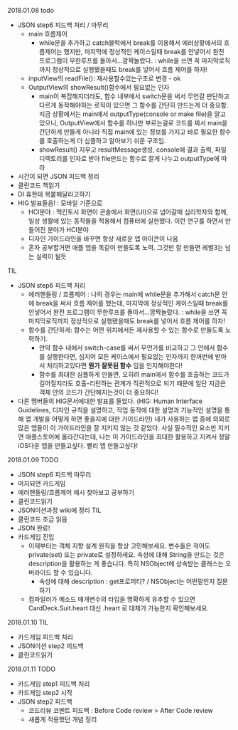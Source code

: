 2018.01.08
todo
- JSON step6 피드백 처리 / 마무리
  - main 흐름제어
    - while문을 추가하고 catch블럭에서 break를 이용해서 에러상황에서의 흐름제어는 했지만, 마지막에 정상적인 케이스일때 break를 안넣어서 완전 프로그램이 무한루프를 돌아서...깜짝놀랐다. : while을 쓰면 꼭 마지막로직까지 정상적으로 실행됐을때도 break를 넣어서 흐름 제어를 하자!
  - inputView의 readFile(): 재사용할수있는구조로 변경 - ok
  - OutputView의 showResult()함수에서 필요없는 인자
    - main이 복잡해지더라도, 함수 내부에서 switch문을 써서 무언갈 판단하고 다르게 동작해야하는 로직이 있으면 그 함수를 간단히 만드는게 더 중요함. 지금 상황에서는 main에서 outputType(console or make file)을 알고있으니, OutputView에서 함수를 하나만 부르는걸로 코드를 짜서 main을 간단하게 만들게 아니라 직접 main에 있는 정보를 가지고 바로 필요한 함수를 호출하는게 더 심플하고 알아보기 쉬운 구조임.
    - showResult() 지우고 resultMessage생성, console에 결과 출력, 파일디렉토리를 인자로 받아 file만드는 함수로 잘게 나누고 outputType에 따라
- 시간이 되면 JSON 피드백 정리
- 클린코드 책읽기
- DI 휴한테 복붙해달라고하기
- HIG 발표들음! : 모바일 기준으로
  - HCI분야 : 맥킨토시 화면이 콘솔에서 화면(UI)으로 넘어갈때 심리학자와 함께, 일상 생활에 있는 동작들을 적용해서 컴퓨터에 실현했다. 이런 연구를 하면서 만들어진 분야가 HCI분야
  - 디자인 가이드라인을 바꾸면 항상 새로운 앱 아이콘이 나옴
  - 혼자 공부할거면 애플 앱을 똑같이 만들도록 노력. 그것만 잘 만들면 레벨3는 넘는 실력이 될듯

TIL
- JSON step6 피드백 처리
  - 에러핸들링 / 흐름제어 : 나의 경우는 main에 while문을 추가해서 catch문 안에 break을 써서 흐름 제어를 했는데, 마지막에 정상적인 케이스일때 break를 안넣어서 완전 프로그램이 무한루프를 돌아서...깜짝놀랐다. : while을 쓰면 꼭 마지막로직까지 정상적으로 실행됐을때도 break를 넣어서 흐름 제어를 하자!
  - 함수를 간단하게: 함수는 어떤 위치에서든 재사용할 수 있는 함수로 만들도록 노력하기.
    - 만약 함수 내에서 switch-case를 써서 무언가를 비교하고 그 안에서 함수를 실행한다면, 심지어 모든 케이스에서 필요없는 인자까지 한꺼번에 받아서 처리하고있다면 **뭔가 잘못된 함수** 임을 인지해야한다!
    - 함수를 최대한 심플하게 만들면, 오히려 main에서 함수를 호출하는 코드가 길어질지라도 호출-리턴하는 관계가 직관적으로 되기 때문에 일단 지금은 객체 안의 코드가 간단해지는것이 더 중요하다!
- 다른 멤버들의 HIG문서에대한 발표를 들었다. (HIG: Human Interface Guidelines, 디자인 규칙을 설명하고, 작업 동작에 대한 설명과 기능적인 설명을 통해 앱 개발을 어떻게 하면 좋을지에 대한 가이드라인) 내가 사용하는 앱 중에 의외로 많은 앱들이 이 가이드라인을 잘 지키지 않는 것 같았다. 사실 필수적인 요소만 지키면 애플스토어에 올라간다는데, 나는 이 가이드라인을 최대한 활용하고 지켜서 정말 iOS다운 앱을 만들고싶다. 빨리 앱 만들고싶다!

2018.01.09
TODO
- JSON step6 피드백 마무리
- 머지되면 카드게임
- 에러핸들링/흐름제어 예시 찾아보고 공부하기
- 클린코드읽기
- JSON미션과정 wiki에 정리
TIL
- 클린코드 조금 읽음
- JSON 완료!
- 카드게임 진입
  - 이제부터는 객체 지향 설계 원칙을 항상 고민해보세요.
변수들은 적어도 private(set) 또는 private로 설정하세요.
속성에 대해 String을 만드는 것은 description을 활용하는 게 좋습니다. 특히 NSObject에 상속받는 클래스는 오버라이드 할 수 있습니다.
    - 속성에 대해 description : get프로퍼티? / NSObject는 어떤말인지 질문하기
  - 컴파일러가 메소드 매개변수의 타입을 명확하게 유추할 수 있으면 CardDeck.Suit.heart 대신 .heart 로 대체가 가능한지 확인해보세요.

2018.01.10
TIL
- 카드게임 피드백 처리
- JSON미션 step2 피드백
- 클린코드읽기

2018.01.11
TODO
- 카드게임 step1 피드백 처리
- 카드게임 step2 시작
- JSON step2 피드백
  - 코드리뷰 코멘트 피드백 : Before Code review > After Code review
  - 새롭게 적용했던 개념 정리
